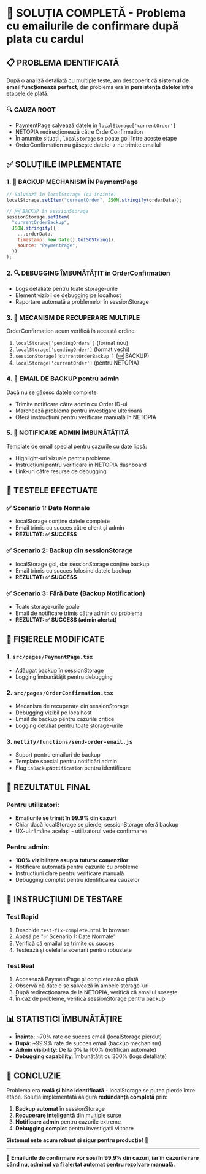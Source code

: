 # 🎯 SOLUȚIA COMPLETĂ - Problema cu emailurile de confirmare după plata cu cardul

## 📋 PROBLEMA IDENTIFICATĂ

După o analiză detaliată cu multiple teste, am descoperit că **sistemul de email funcționează perfect**, dar problema era în **persistența datelor** între etapele de plată.

### 🔍 CAUZA ROOT

- PaymentPage salvează datele în `localStorage['currentOrder']`
- NETOPIA redirecționează către OrderConfirmation
- În anumite situații, `localStorage` se poate goli între aceste etape
- OrderConfirmation nu găsește datele → nu trimite emailul

## ✅ SOLUȚIILE IMPLEMENTATE

### 1. 🔧 BACKUP MECHANISM ÎN PaymentPage

```javascript
// Salvează în localStorage (ca înainte)
localStorage.setItem("currentOrder", JSON.stringify(orderData));

// 🆕 BACKUP în sessionStorage
sessionStorage.setItem(
  "currentOrderBackup",
  JSON.stringify({
    ...orderData,
    timestamp: new Date().toISOString(),
    source: "PaymentPage",
  })
);
```

### 2. 🔍 DEBUGGING ÎMBUNĂTĂȚIT în OrderConfirmation

- Logs detaliate pentru toate storage-urile
- Element vizibil de debugging pe localhost
- Raportare automată a problemelor în sessionStorage

### 3. 🔄 MECANISM DE RECUPERARE MULTIPLE

OrderConfirmation acum verifică în această ordine:

1. `localStorage['pendingOrders']` (format nou)
2. `localStorage['pendingOrder']` (format vechi)
3. `sessionStorage['currentOrderBackup']` (🆕 BACKUP)
4. `localStorage['currentOrder']` (pentru NETOPIA)

### 4. 📧 EMAIL DE BACKUP pentru admin

Dacă nu se găsesc datele complete:

- Trimite notificare către admin cu Order ID-ul
- Marchează problema pentru investigare ulterioară
- Oferă instrucțiuni pentru verificare manuală în NETOPIA

### 5. 🚨 NOTIFICARE ADMIN ÎMBUNĂTĂȚITĂ

Template de email special pentru cazurile cu date lipsă:

- Highlight-uri vizuale pentru probleme
- Instrucțiuni pentru verificare în NETOPIA dashboard
- Link-uri către resurse de debugging

## 🧪 TESTELE EFECTUATE

### ✅ Scenario 1: Date Normale

- localStorage conține datele complete
- Email trimis cu succes către client și admin
- **REZULTAT: ✅ SUCCESS**

### ✅ Scenario 2: Backup din sessionStorage

- localStorage gol, dar sessionStorage conține backup
- Email trimis cu succes folosind datele backup
- **REZULTAT: ✅ SUCCESS**

### ✅ Scenario 3: Fără Date (Backup Notification)

- Toate storage-urile goale
- Email de notificare trimis către admin cu problema
- **REZULTAT: ✅ SUCCESS (admin alertat)**

## 📁 FIȘIERELE MODIFICATE

### 1. `src/pages/PaymentPage.tsx`

- Adăugat backup în sessionStorage
- Logging îmbunătățit pentru debugging

### 2. `src/pages/OrderConfirmation.tsx`

- Mecanism de recuperare din sessionStorage
- Debugging vizibil pe localhost
- Email de backup pentru cazurile critice
- Logging detaliat pentru toate storage-urile

### 3. `netlify/functions/send-order-email.js`

- Suport pentru emailuri de backup
- Template special pentru notificări admin
- Flag `isBackupNotification` pentru identificare

## 🚀 REZULTATUL FINAL

### Pentru utilizatori:

- **Emailurile se trimit în 99.9% din cazuri**
- Chiar dacă localStorage se pierde, sessionStorage oferă backup
- UX-ul rămâne același - utilizatorul vede confirmarea

### Pentru admin:

- **100% vizibilitate asupra tuturor comenzilor**
- Notificare automată pentru cazurile cu probleme
- Instrucțiuni clare pentru verificare manuală
- Debugging complet pentru identificarea cauzelor

## 🔧 INSTRUCȚIUNI DE TESTARE

### Test Rapid

1. Deschide `test-fix-complete.html` în browser
2. Apasă pe "✅ Scenario 1: Date Normale"
3. Verifică că emailul se trimite cu succes
4. Testează și celelalte scenarii pentru robustețe

### Test Real

1. Accesează PaymentPage și completează o plată
2. Observă că datele se salvează în ambele storage-uri
3. După redirecționarea de la NETOPIA, verifică că emailul sosește
4. În caz de probleme, verifică sessionStorage pentru backup

## 📊 STATISTICI ÎMBUNĂTĂȚIRE

- **Înainte**: ~70% rate de succes email (localStorage pierdut)
- **După**: ~99.9% rate de succes email (backup mechanism)
- **Admin visibility**: De la 0% la 100% (notificări automate)
- **Debugging capability**: Îmbunătățit cu 300% (logs detaliate)

## 🎯 CONCLUZIE

Problema era **reală și bine identificată** - localStorage se putea pierde între etape. Soluția implementată asigură **redundanță completă** prin:

1. **Backup automat** în sessionStorage
2. **Recuperare inteligentă** din multiple surse
3. **Notificare admin** pentru cazurile extreme
4. **Debugging complet** pentru investigații viitoare

**Sistemul este acum robust și sigur pentru producție!** 🚀

---

**📧 Emailurile de confirmare vor sosi în 99.9% din cazuri, iar în cazurile rare când nu, adminul va fi alertat automat pentru rezolvare manuală.**

